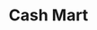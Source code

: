 ---
title: Cash Mart
slug: cash-mart
updated-on: '2024-05-30T13:44:31.749Z'
created-on: '2024-05-30T13:41:46.671Z'
published-on: '2024-05-30T13:54:32.469Z'
f_city-state-2:
- cms/city/athens-al.md
- cms/city/cullman-al.md
- cms/city/decatur-al.md
- cms/city/hartselle-al.md
- cms/city/huntsville-al.md
- cms/city/jasper-al.md
- cms/city/montgomery-al.md
- cms/city/scottsboro-al.md
- cms/city/glendale-az.md
- cms/city/batesville-ar.md
- cms/city/highland-ar.md
- cms/city/indio-ca.md
- cms/city/banning-ca.md
- cms/city/norcross-ga.md
- cms/city/albany-in.md
- cms/city/dundalk-md.md
- cms/city/detroit-mi.md
- cms/city/marietta-oh.md
- cms/city/kenosha-wi.md
- cms/city/palm-desert-ca.md
- cms/city/cathedral-city-ca.md
- cms/city/palm-springs-ca.md
- cms/city/junction-city-ks.md
- cms/city/pittsburg-tn.md
- cms/city/florence-al.md
- cms/city/prattville-al.md
- cms/city/lawrenceville-ga.md
- cms/city/clarksville-in.md
- cms/city/oxford-ms.md
- cms/city/senatobia-ms.md
- cms/city/tupelo-ms.md
- cms/city/meridian-ms.md
- cms/city/mary-esther-fl.md
- cms/city/bryan-oh.md
- cms/city/hixson-tn.md
f_locations:
- cms/payday-loan/cash-mart-7830.md
- cms/payday-loan/cash-mart-7831.md
- cms/payday-loan/cash-mart-7832.md
- cms/payday-loan/cash-mart-7833.md
- cms/payday-loan/cash-mart-7834.md
- cms/payday-loan/cash-mart-7835.md
- cms/payday-loan/cash-mart-7836.md
- cms/payday-loan/cash-mart-7837.md
- cms/payday-loan/cash-mart-7838.md
- cms/payday-loan/cash-mart-7839.md
- cms/payday-loan/cash-mart-7840.md
- cms/payday-loan/cash-mart-7841.md
- cms/payday-loan/cash-mart-7842.md
- cms/payday-loan/cash-mart-7843.md
- cms/payday-loan/cash-mart-7844.md
- cms/payday-loan/cash-mart-7845.md
- cms/payday-loan/cash-mart-7846.md
- cms/payday-loan/cash-mart-7847.md
- cms/payday-loan/cash-mart-7848.md
- cms/payday-loan/cash-mart-7849.md
- cms/payday-loan/cash-mart-7850.md
- cms/payday-loan/cash-mart-7851.md
- cms/payday-loan/cash-mart-7852.md
- cms/payday-loan/cash-mart-7853.md
- cms/payday-loan/cash-mart-7854.md
- cms/payday-loan/cash-mart-7855.md
- cms/payday-loan/cash-mart-7856.md
- cms/payday-loan/cash-mart-7857.md
- cms/payday-loan/cash-mart-7858.md
- cms/payday-loan/cash-mart-7859.md
- cms/payday-loan/cash-mart-7860.md
- cms/payday-loan/cash-mart-7861.md
- cms/payday-loan/cash-mart-7862.md
- cms/payday-loan/cash-mart-7863.md
- cms/payday-loan/cash-mart-7864.md
- cms/payday-loan/cash-mart-7865.md
- cms/payday-loan/cash-mart-7866.md
- cms/payday-loan/cash-mart-7867.md
- cms/payday-loan/cash-mart-7868.md
- cms/payday-loan/cash-mart-7869.md
- cms/payday-loan/cash-mart-7870.md
- cms/payday-loan/cash-mart-7871.md
- cms/payday-loan/cash-mart-7872.md
- cms/payday-loan/cash-mart-7873.md
- cms/payday-loan/cash-mart-7874.md
- cms/payday-loan/cash-mart-7875.md
- cms/payday-loan/cash-mart-7876.md
- cms/payday-loan/cash-mart-7877.md
- cms/payday-loan/cash-mart-7878.md
- cms/payday-loan/cash-mart-7879.md
- cms/payday-loan/cash-mart-7880.md
- cms/payday-loan/cash-mart-7881.md
- cms/payday-loan/cash-mart-7882.md
- cms/payday-loan/cash-mart-7883.md
- cms/payday-loan/cash-mart-7884.md
- cms/payday-loan/cash-mart-7885.md
- cms/payday-loan/cash-mart-7886.md
- cms/payday-loan/cash-mart-7887.md
- cms/payday-loan/cash-mart-7888.md
- cms/payday-loan/cash-mart-7889.md
- cms/payday-loan/cash-mart-7890.md
- cms/payday-loan/cash-mart-7891.md
- cms/payday-loan/cash-mart-7892.md
- cms/payday-loan/cash-mart-7893.md
- cms/payday-loan/cash-mart-7894.md
- cms/payday-loan/cash-mart-7895.md
- cms/payday-loan/cash-mart-7896.md
f_states:
- cms/state/alabama.md
- cms/state/arizona.md
- cms/state/arkansas.md
- cms/state/california.md
- cms/state/georgia.md
- cms/state/indiana.md
- cms/state/maryland.md
- cms/state/michigan.md
- cms/state/ohio.md
- cms/state/wisconsin.md
- cms/state/kansas.md
- cms/state/tennessee.md
- cms/state/mississippi.md
- cms/state/florida.md
layout: '[company].html'
tags: company
---